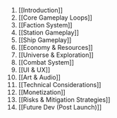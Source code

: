 1. [[Introduction]]
2. [[Core Gameplay Loops]]
3. [[Faction System]]
4. [[Station Gameplay]]
5. [[Ship Gameplay]]
6. [[Economy & Resources]]
7. [[Universe & Exploration]]
8. [[Combat System]]
9. [[UI & UX]]
10. [[Art & Audio]]
11. [[Technical Considerations]]
12. [[Monetization]]
13. [[Risks & Mitigation Strategies]]
14. [[Future Dev (Post Launch)]]